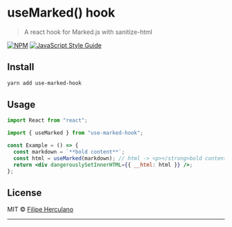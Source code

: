 # useMarked() hook

> A react hook for Marked.js with sanitize-html

[![NPM](https://img.shields.io/npm/v/use-marked-hook.svg)](https://www.npmjs.com/package/use-marked-hook) [![JavaScript Style Guide](https://img.shields.io/badge/code_style-standard-brightgreen.svg)](https://standardjs.com)

## Install

```bash
yarn add use-marked-hook
```

## Usage

```jsx
import React from "react";

import { useMarked } from "use-marked-hook";

const Example = () => {
  const markdown = `**bold content**`;
  const html = useMarked(markdown); // html -> <p></strong>bold content</strong></p>
  return <div dangerouslySetInnerHTML={{ __html: html }} />;
};
```

## License

MIT © [Filipe Herculano](https://github.com/this-fifo)

---
